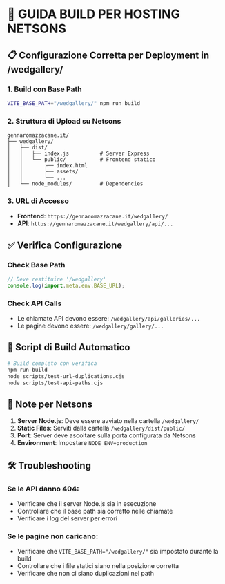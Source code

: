 # 🚀 GUIDA BUILD PER HOSTING NETSONS

## 📋 Configurazione Corretta per Deployment in /wedgallery/

### 1. Build con Base Path
```bash
VITE_BASE_PATH="/wedgallery/" npm run build
```

### 2. Struttura di Upload su Netsons
```
gennaromazzacane.it/
├── wedgallery/
│   ├── dist/
│   │   ├── index.js          # Server Express
│   │   └── public/           # Frontend statico
│   │       ├── index.html
│   │       ├── assets/
│   │       └── ...
│   └── node_modules/         # Dependencies
```

### 3. URL di Accesso
- **Frontend**: `https://gennaromazzacane.it/wedgallery/`
- **API**: `https://gennaromazzacane.it/wedgallery/api/...`

## ✅ Verifica Configurazione

### Check Base Path
```javascript
// Deve restituire '/wedgallery'
console.log(import.meta.env.BASE_URL);
```

### Check API Calls
- Le chiamate API devono essere: `/wedgallery/api/galleries/...`
- Le pagine devono essere: `/wedgallery/gallery/...`

## 🔧 Script di Build Automatico

```bash
# Build completo con verifica
npm run build
node scripts/test-url-duplications.cjs
node scripts/test-api-paths.cjs
```

## 📝 Note per Netsons

1. **Server Node.js**: Deve essere avviato nella cartella `/wedgallery/`
2. **Static Files**: Serviti dalla cartella `/wedgallery/dist/public/`
3. **Port**: Server deve ascoltare sulla porta configurata da Netsons
4. **Environment**: Impostare `NODE_ENV=production`

## 🛠️ Troubleshooting

### Se le API danno 404:
- Verificare che il server Node.js sia in esecuzione
- Controllare che il base path sia corretto nelle chiamate
- Verificare i log del server per errori

### Se le pagine non caricano:
- Verificare che `VITE_BASE_PATH="/wedgallery/"` sia impostato durante la build
- Controllare che i file statici siano nella posizione corretta
- Verificare che non ci siano duplicazioni nel path